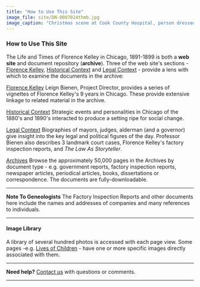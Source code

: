 ```yaml
---
title: "How to Use This Site"
image_file: site/DN-0007024thmb.jpg
image_caption: "Christmas scene at Cook County Hospital, person dressed as Santa Claus holding a child on his lap with two other children standing nearby."
---
```


### How to Use This Site

The Life and Times of Florence Kelley in Chicago, 1891-1899 is both a **web site** and document repository (**archive**). Three of the web site's sections - [Florence Kelley](/florence), [Historical Context](/historical) and [Legal Context](/legal) - provide a lens with which to examine the documents in the archive:

   [Florence Kelley](/florence/)
   Leign Bienen, Project Director, provides a series of vignettes of Florence Kelley's 9 years in Chicago. These provide extensive linkage to related material in the archive.

   [Historical Context](/historical/)
   Strategic events and personalities in Chicago of the 1880's and 1890's interacted to produce a setting ripe for social change.

   [Legal Context](/legal/)
   Biographies of mayors, judges, alderman (and a governor) give insight into the key legal and political figures of the day. Professor Bienen also describes 3 landmark court cases, Florence Kelley's factory inspection reports, and *The Law As Storyteller*.

   [Archives](/archives/)
   Browse the approximately 50,000 pages in the Archives by document type - e.g. government reports, factory inspection reports, newspaper articles, periodical articles, books, dissertations or correspondence. The documents are fully-downloadable.

---
**Note To Geneologists**
The Factory Inspection Reports and other documents here include the names and addresses of companies and many references to individuals.

---

#### Image Library
A library of several hundred photos is accessed with each page view. Some pages -e.g. [Lives of Children](/historical/children/) - have one or more specific images directly associated with them.

---
**Need help?**
[Contact us](/about/feedback/) with questions or comments.

---
